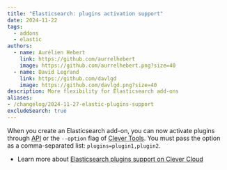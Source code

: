 ```yaml
---
title: "Elasticsearch: plugins activation support"
date: 2024-11-22
tags:
  - addons
  - elastic
authors:
  - name: Aurélien Hebert
    link: https://github.com/aurrelhebert
    image: https://github.com/aurrelhebert.png?size=40
  - name: David Legrand
    link: https://github.com/davlgd
    image: https://github.com/davlgd.png?size=40
description: More flexibility for Elasticsearch add-ons
aliases:
- /changelog/2024-11-27-elastic-plugins-support
excludeSearch: true
---
```


When you create an Elasticsearch add-on, you can now activate plugins through [API](/developers/api) or the `--option` flag of [Clever Tools](https://github.com/CleverCloud/clever-tools/blob/master/docs/addons-backups.md#create--rename--delete). You must pass the option as a comma-separated list: `plugins=plugin1,plugin2`.

- Learn more about [Elasticsearch plugins support on Clever Cloud](/developers/doc/addons/elastic/#plugins)
